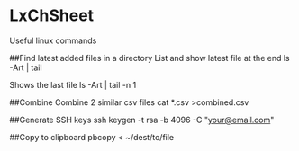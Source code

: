 # LxChSheet
Useful linux commands

##Find latest added files in a directory
List and show latest file at the end
ls -Art | tail

Shows the last file
ls -Art | tail -n 1

##Combine
Combine 2 similar csv files
cat *.csv >combined.csv

##Generate SSH keys
ssh keygen -t rsa -b 4096 -C "your@email.com"

##Copy to clipboard
pbcopy <  ~/dest/to/file